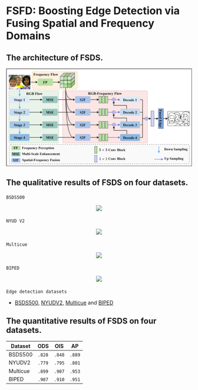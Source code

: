 # FSFD: Boosting Edge Detection via Fusing Spatial and Frequency Domains

## The architecture of FSDS.
<div style="text-align:center"><img src='FSFD.png' width=600>
</div>

## The qualitative results of FSDS on four datasets. 

``` BSDS500 ```
<div style="text-align:center"><img src='bsds500.png' width=600>
</div>


``` NYUD V2 ```
<div style="text-align:center"><img src='NYUD.png' width=600>
</div>

``` Multicue ```
<div style="text-align:center"><img src='Multicue.png' width=600>
</div>


``` BIPED ```
<div style="text-align:center"><img src='BIPED.png' width=600>
</div>

``` Edge detection datasets ```

* [BSDS500](https://www2.eecs.berkeley.edu/Research/Projects/CS/vision/bsds/), [NYUDV2](https://cs.nyu.edu/~silberman/datasets/nyu_depth_v2.html), [Multicue](http://serre-lab.clps.brown.edu/resource/multicue/) and [BIPED](https://xavysp.github.io/MBIPED/)

## The quantitative results of FSDS on four datasets.

<center>

| Dataset  | ODS      | OIS      | AP       |
| -------- | -------- | -------- | -------- |
| BSDS500  | `.828` | `.848` | `.889` |
| NYUDV2   | `.779` | `.795` | `.801` |
| Multicue | `.899` | `.907` | `.953` |
| BIPED    | `.907` | `.910` | `.951` |
